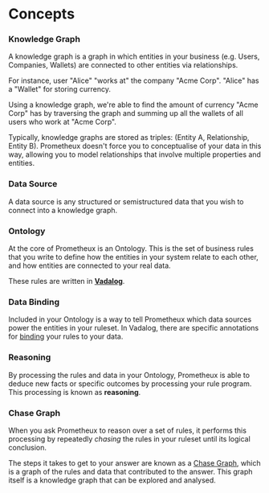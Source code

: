 # Concepts

### Knowledge Graph

A knowledge graph is a graph in which entities in your business (e.g. Users,
Companies, Wallets) are connected to other entities via relationships.

For instance, user "Alice" "works at" the company "Acme Corp". "Alice" has a
"Wallet" for storing currency.

Using a knowledge graph, we're able to find the amount of currency "Acme Corp"
has by traversing the graph and summing up all the wallets of all users who work
at "Acme Corp".

Typically, knowledge graphs are stored as triples: (Entity A, Relationship,
Entity B). Prometheux doesn't force you to conceptualise of your data in this
way, allowing you to model relationships that involve multiple properties and
entities.

### Data Source

A data source is any structured or semistructured data that you wish to connect
into a knowledge graph.

### Ontology

At the core of Prometheux is an Ontology. This is the set of business rules that
you write to define how the entities in your system relate to each other, and
how entities are connected to your real data.

These rules are written in [**Vadalog**](../vadalog/intro).

### Data Binding

Included in your Ontology is a way to tell Prometheux which data sources power
the entities in your ruleset. In Vadalog, there are specific annotations for
[binding](../vadalog/annotations#bind-mappings-and-qbind) your rules to your
data.

### Reasoning

By processing the rules and data in your Ontology, Prometheux is able to deduce
new facts or specific outcomes by processing your rule program. This processing
is known as **reasoning**.

### Chase Graph

When you ask Prometheux to reason over a set of rules, it performs this
processing by repeatedly _chasing_ the rules in your ruleset until its logical
conclusion.

The steps it takes to get to your answer are known as a [Chase
Graph](../vadalog/explanations-chase-graph), which is a graph of the rules and
data that contributed to the answer. This graph itself is a knowledge graph that
can be explored and analysed.

